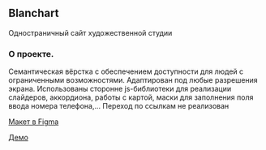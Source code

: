 <h2>Blanchart</h2>

Одностраничный сайт художественной студии

<h3>О проекте.</h3>
<p>Семантическая вёрстка с обеспечением доступности для людей с ограниченными возможностями.
Адаптирован под любые разрешения экрана.
Использованы сторонне js-библиотеки для реализации слайдеров, аккордиона, работы с картой, маски для заполнения поля ввода номера телефона,...
Переход по ссылкам не реализован</p>
<p><a href="https://www.figma.com/file/FXCdg8Pu72IM1Zs2NV6iwJ/Blanchard?type=design&mode=design&t=M1dX31C2uPSgpEKm-0">Mакет в Figma</a></p>
<p><a href="http://blanchart.cu19913.tmweb.ru">Демо</a></p>
